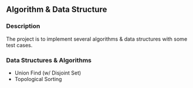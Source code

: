## Algorithm & Data Structure

### Description

The project is to implement several algorithms & data structures with some test cases.

### Data Structures & Algorithms

- Union Find (w/ Disjoint Set)
- Topological Sorting

